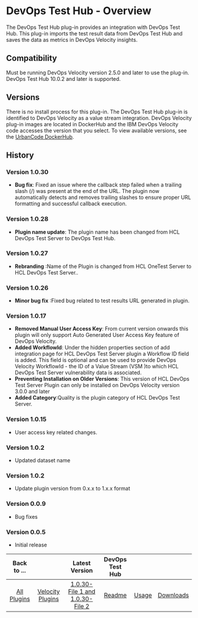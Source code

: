 
# DevOps Test Hub - Overview

The DevOps Test Hub plug-in provides an integration with DevOps Test Hub. This plug-in imports the test result data from DevOps Test Hub and saves the data as metrics in DevOps Velocity insights.

## Compatibility

Must be running DevOps Velocity version 2.5.0 and later to use the plug-in. DevOps Test Hub 10.0.2 and later is supported.

## Versions

There is no install process for this plug-in. The DevOps Test Hub plug-in is identified to DevOps Velocity as a value stream integration. DevOps Velocity plug-in images are located in DockerHub and the IBM DevOps Velocity code accesses the version that you select. To view available versions, see the [UrbanCode DockerHub](https://hub.docker.com/r/urbancode/ucv-ext-onetest-server/tags).


## History

### Version 1.0.30

* **Bug fix**: Fixed an issue where the callback step failed when a trailing slash (/) was present at the end of the URL. The plugin now automatically detects and removes trailing slashes to ensure proper URL formatting and successful callback execution.

### Version 1.0.28

* **Plugin name update**: The plugin name has been changed from HCL DevOps Test Server to DevOps Test Hub.

### Version 1.0.27

* **Rebranding** :Name of the Plugin is changed from HCL OneTest Server to HCL DevOps Test Server..

### Version 1.0.26

* **Minor bug fix** :Fixed bug related to test results URL generated in plugin.

### Version 1.0.17

* **Removed Manual User Access Key**: From current version onwards this plugin will only support Auto Generated User Access Key feature of DevOps Velocity.
* **Added WorkflowId**: Under the hidden properties section of add integration page for HCL DevOps Test Server plugin a Workflow ID field is added. This field is optional and can be used to provide DevOps Velocity WorkflowId - the ID of a Value Stream (VSM )to which HCL DevOps Test Server vulnerability data is associated.
* **Preventing Installation on Older Versions**: This version of HCL DevOps Test Server Plugin can only be installed on DevOps Velocity version 3.0.0 and later
* **Added Category**:Quality is the plugin category of HCL DevOps Test Server.

### Version 1.0.15

* User access key related changes.

### Version 1.0.2

* Updated dataset name


### Version 1.0.2

* Update plugin version from 0.x.x to 1.x.x format

### Version 0.0.9

* Bug fixes

### Version 0.0.5

* Initial release


|Back to ...||Latest Version|DevOps Test Hub |||
| :---: | :---: | :---: | :---: | :---: | :---: |
|[All Plugins](../../index.md)|[Velocity Plugins](../README.md)|[1.0.30-File 1 ](https://raw.githubusercontent.com/UrbanCode/IBM-UCV-PLUGINS/main/files/ucv-ext-onetest-server/ucv-ext-onetest-server%3A1.0.30.tar.7z.001)[and 1.0.30-File 2](https://raw.githubusercontent.com/UrbanCode/IBM-UCV-PLUGINS/main/files/ucv-ext-onetest-server/ucv-ext-onetest-server%3A1.0.30.tar.7z.002)|[Readme](README.md)|[Usage](usage.md)|[Downloads](downloads.md)|

